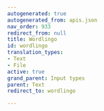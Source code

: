 ```yaml
---
autogenerated: true
autogenerated_from: apis.json
nav_order: 933
redirect_from: null
title: Wordlingo
id: wordlingo
translation_types:
- Text
- File
active: true
grand_parent: Input types
parent: Text
redirect_to: wordlingo

---
```



